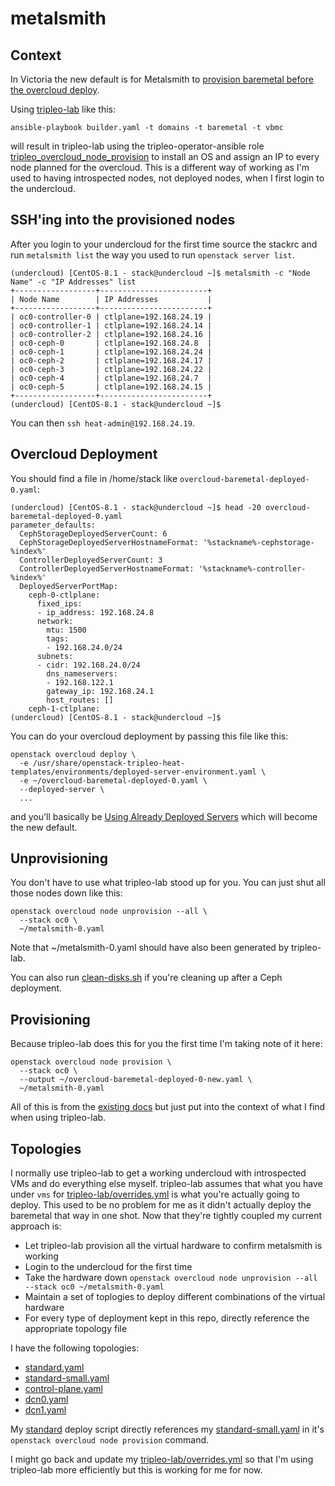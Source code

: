 # metalsmith

## Context

In Victoria the new default is for Metalsmith to 
[provision baremetal before the overcloud deploy](https://docs.openstack.org/project-deploy-guide/tripleo-docs/latest/provisioning/baremetal_provision.html).

Using [tripleo-lab](../tripleo-lab) like this:

`ansible-playbook builder.yaml -t domains -t baremetal -t vbmc`

will result in tripleo-lab using the tripleo-operator-ansible role
[tripleo_overcloud_node_provision](https://opendev.org/openstack/tripleo-operator-ansible/src/branch/master/roles/tripleo_overcloud_node_provision)
to install an OS and assign an IP to every node planned for the
overcloud. This is a different way of working as I'm used to having
introspected nodes, not deployed nodes, when I first login to the
undercloud.

## SSH'ing into the provisioned nodes

After you login to your undercloud for the first time source the stackrc
and run `metalsmith list` the way you used to run `openstack server list`.

```
(undercloud) [CentOS-8.1 - stack@undercloud ~]$ metalsmith -c "Node Name" -c "IP Addresses" list
+------------------+------------------------+
| Node Name        | IP Addresses           |
+------------------+------------------------+
| oc0-controller-0 | ctlplane=192.168.24.19 |
| oc0-controller-1 | ctlplane=192.168.24.14 |
| oc0-controller-2 | ctlplane=192.168.24.16 |
| oc0-ceph-0       | ctlplane=192.168.24.8  |
| oc0-ceph-1       | ctlplane=192.168.24.24 |
| oc0-ceph-2       | ctlplane=192.168.24.17 |
| oc0-ceph-3       | ctlplane=192.168.24.22 |
| oc0-ceph-4       | ctlplane=192.168.24.7  |
| oc0-ceph-5       | ctlplane=192.168.24.15 |
+------------------+------------------------+
(undercloud) [CentOS-8.1 - stack@undercloud ~]$ 
```

You can then `ssh heat-admin@192.168.24.19`.

## Overcloud Deployment

You should find a file in /home/stack like `overcloud-baremetal-deployed-0.yaml`:
```
(undercloud) [CentOS-8.1 - stack@undercloud ~]$ head -20 overcloud-baremetal-deployed-0.yaml 
parameter_defaults:
  CephStorageDeployedServerCount: 6
  CephStorageDeployedServerHostnameFormat: '%stackname%-cephstorage-%index%'
  ControllerDeployedServerCount: 3
  ControllerDeployedServerHostnameFormat: '%stackname%-controller-%index%'
  DeployedServerPortMap:
    ceph-0-ctlplane:
      fixed_ips:
      - ip_address: 192.168.24.8
      network:
        mtu: 1500
        tags:
        - 192.168.24.0/24
      subnets:
      - cidr: 192.168.24.0/24
        dns_nameservers:
        - 192.168.122.1
        gateway_ip: 192.168.24.1
        host_routes: []
    ceph-1-ctlplane:
(undercloud) [CentOS-8.1 - stack@undercloud ~]$ 
```

You can do your overcloud deployment by passing this file like this:

```
openstack overcloud deploy \
  -e /usr/share/openstack-tripleo-heat-templates/environments/deployed-server-environment.yaml \
  -e ~/overcloud-baremetal-deployed-0.yaml \
  --deployed-server \
  ...
```

and you'll basically be [Using Already Deployed Servers](https://docs.openstack.org/project-deploy-guide/tripleo-docs/latest/features/deployed_server.html) which will become the new default.

## Unprovisioning

You don't have to use what tripleo-lab stood up for you. You can just
shut all those nodes down like this:

```
openstack overcloud node unprovision --all \
  --stack oc0 \
  ~/metalsmith-0.yaml
```

Note that ~/metalsmith-0.yaml should have also been generated by
tripleo-lab.

You can also run [clean-disks.sh](clean-disks.sh) if you're cleaning
up after a Ceph deployment.

## Provisioning

Because tripleo-lab does this for you the first time I'm taking note
of it here:

```
openstack overcloud node provision \
  --stack oc0 \
  --output ~/overcloud-baremetal-deployed-0-new.yaml \
  ~/metalsmith-0.yaml
```

All of this is from the [existing docs](https://docs.openstack.org/project-deploy-guide/tripleo-docs/latest/provisioning/baremetal_provision.html)
but just put into the context of what I find when using tripleo-lab.

## Topologies

I normally use tripleo-lab to get a working undercloud with
introspected VMs and do everything else myself. tripleo-lab
assumes that what you have under `vms` for 
[tripleo-lab/overrides.yml](../tripleo-lab/overrides.yml)
is what you're actually going to deploy. This used to be no 
problem for me as it didn't actually deploy the baremetal that way in
one shot. Now that they're tightly coupled my current approach is:

- Let tripleo-lab provision all the virtual hardware to confirm
  metalsmith is working
- Login to the undercloud for the first time
- Take the hardware down `openstack overcloud node unprovision --all --stack oc0 ~/metalsmith-0.yaml`
- Maintain a set of toplogies to deploy different combinations of the
  virtual hardware
- For every type of deployment kept in this repo, directly reference
  the appropriate topology file

I have the following topologies:

- [standard.yaml](standard.yaml)
- [standard-small.yaml](standard-small.yaml)
- [control-plane.yaml](control-plane.yaml)
- [dcn0.yaml](dcn0.yaml)
- [dcn1.yaml](dcn1.yaml)

My [standard](../standard) deploy script directly references my
[standard-small.yaml](standard-small.yaml) in it's `openstack
overcloud node provision` command.

I might go back and update my
[tripleo-lab/overrides.yml](../tripleo-lab/overrides.yml)
so that I'm using tripleo-lab more efficiently but this is working for
me for now.

